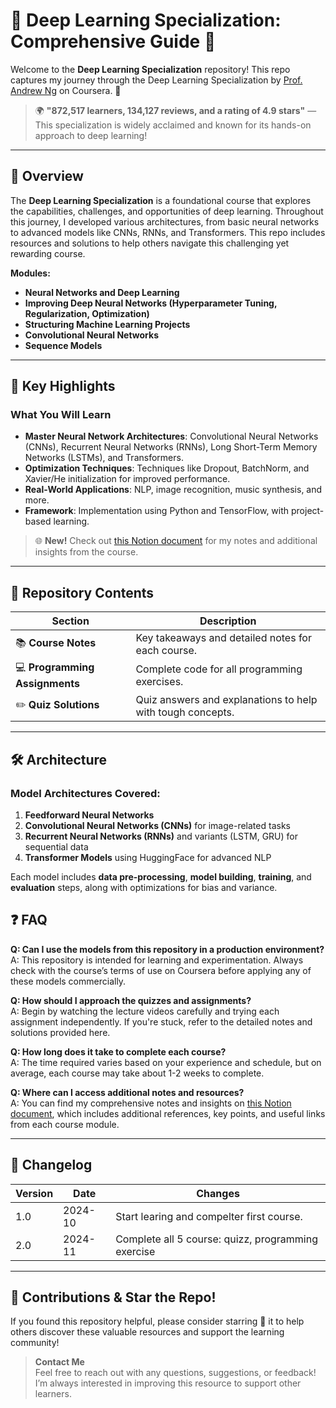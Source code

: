 # 🌟 Deep Learning Specialization: Comprehensive Guide 🌟

Welcome to the **Deep Learning Specialization** repository! This repo captures my journey through the Deep Learning Specialization by [Prof. Andrew Ng](https://www.coursera.org/specializations/deep-learning) on Coursera. 🚀

> 🌍 **"872,517 learners, 134,127 reviews, and a rating of 4.9 stars"** — This specialization is widely acclaimed and known for its hands-on approach to deep learning!

---

## 📖 Overview

The **Deep Learning Specialization** is a foundational course that explores the capabilities, challenges, and opportunities of deep learning. Throughout this journey, I developed various architectures, from basic neural networks to advanced models like CNNs, RNNs, and Transformers. This repo includes resources and solutions to help others navigate this challenging yet rewarding course.

**Modules:**
- **Neural Networks and Deep Learning**
- **Improving Deep Neural Networks (Hyperparameter Tuning, Regularization, Optimization)**
- **Structuring Machine Learning Projects**
- **Convolutional Neural Networks**
- **Sequence Models**

---

## 🎯 Key Highlights

### What You Will Learn
- **Master Neural Network Architectures**: Convolutional Neural Networks (CNNs), Recurrent Neural Networks (RNNs), Long Short-Term Memory Networks (LSTMs), and Transformers.
- **Optimization Techniques**: Techniques like Dropout, BatchNorm, and Xavier/He initialization for improved performance.
- **Real-World Applications**: NLP, image recognition, music synthesis, and more.
- **Framework**: Implementation using Python and TensorFlow, with project-based learning.

> 🌐 **New!** Check out [this Notion document](https://nv-quang-ai-leaning.notion.site/Deep-Learning-Specialization-732730a98be944a5b6b4856bac44ea27?pvs=4) for my notes and additional insights from the course.

---

## 📂 Repository Contents

| Section             | Description                                                |
|---------------------|------------------------------------------------------------|
| 📚 **Course Notes**         | Key takeaways and detailed notes for each course.    |
| 💻 **Programming Assignments** | Complete code for all programming exercises.         |
| ✏️ **Quiz Solutions**        | Quiz answers and explanations to help with tough concepts. |

---

## 🛠️ Architecture

### Model Architectures Covered:
1. **Feedforward Neural Networks**
2. **Convolutional Neural Networks (CNNs)** for image-related tasks
3. **Recurrent Neural Networks (RNNs)** and variants (LSTM, GRU) for sequential data
4. **Transformer Models** using HuggingFace for advanced NLP

Each model includes **data pre-processing**, **model building**, **training**, and **evaluation** steps, along with optimizations for bias and variance. 


## ❓ FAQ

**Q: Can I use the models from this repository in a production environment?**  
A: This repository is intended for learning and experimentation. Always check with the course’s terms of use on Coursera before applying any of these models commercially.

**Q: How should I approach the quizzes and assignments?**  
A: Begin by watching the lecture videos carefully and trying each assignment independently. If you're stuck, refer to the detailed notes and solutions provided here.

**Q: How long does it take to complete each course?**  
A: The time required varies based on your experience and schedule, but on average, each course may take about 1-2 weeks to complete.

**Q: Where can I access additional notes and resources?**  
A: You can find my comprehensive notes and insights on [this Notion document](#), which includes additional references, key points, and useful links from each course module.

---

## 📝 Changelog

| Version | Date       | Changes                                      |
|---------|------------|----------------------------------------------|
| 1.0     | 2024-10 | Start learing and compelter first course.    |
| 2.0     | 2024-11 | Complete all 5 course: quizz, programming exercise     |

---

## 🌟 Contributions & Star the Repo!

If you found this repository helpful, please consider starring 🌟 it to help others discover these valuable resources and support the learning community!

> **Contact Me**  
Feel free to reach out with any questions, suggestions, or feedback! I’m always interested in improving this resource to support other learners.
